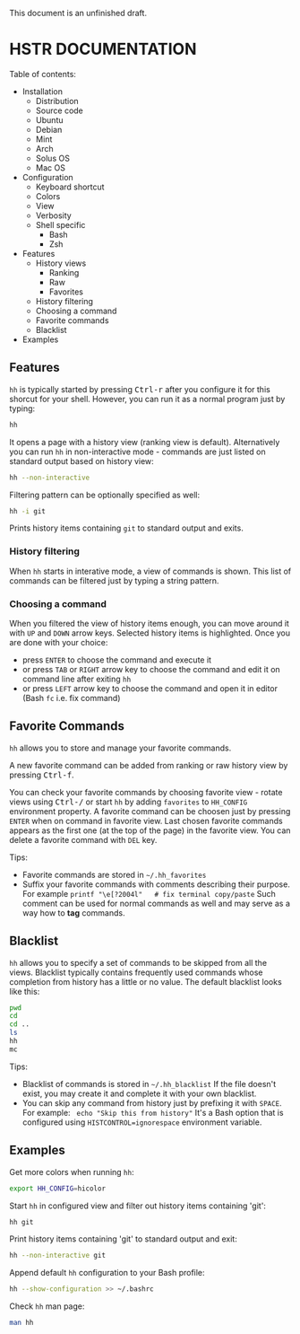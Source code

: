 This document is an unfinished draft.

HSTR DOCUMENTATION
==================
Table of contents:
* Installation
  * Distribution
  * Source code
  * Ubuntu
  * Debian
  * Mint
  * Arch
  * Solus OS
  * Mac OS
* Configuration
  * Keyboard shortcut
  * Colors
  * View
  * Verbosity
  * Shell specific
    * Bash
    * Zsh
* Features
  * History views
    * Ranking
    * Raw
    * Favorites
  * History filtering
  * Choosing a command
  * Favorite commands
  * Blacklist
* Examples
  

Features
--------
`hh` is typically started by pressing <kbd>Ctrl-r</kbd> after
you configure it for this shorcut for your shell. However,
you can run it as a normal program just by typing:
```bash
hh
```

It opens a page with a history view (ranking view is default).
Alternatively you can run `hh` in non-interactive mode - 
commands are just listed on standard output based on history
view:
```bash
hh --non-interactive
```

Filtering pattern can be optionally specified as well:
```bash
hh -i git
```

Prints history items containing `git` to standard output and
exits.


### History filtering
When `hh` starts in interative mode, a view of commands
is shown. This list of commands can be filtered just by typing
a string pattern.


### Choosing a command
When you filtered the view of history items enough, you can
move around it with `UP` and `DOWN` arrow keys. Selected history
items is highlighted. Once you are done with your choice:

* press `ENTER` to choose the command and execute it
* or press `TAB` or `RIGHT` arrow key to choose the command and edit it on command line after exiting `hh`
* or press `LEFT` arrow key to choose the command and open it in editor (Bash `fc` i.e. fix command)



Favorite Commands
-----------------
`hh` allows you to store and manage your favorite 
commands. 

A new favorite command can be added from
ranking or raw history view by pressing <kbd>Ctrl-f</kbd>.

You can check your favorite commands by choosing 
favorite view - rotate views using <kbd>Ctrl-/</kbd> or start
`hh` by adding `favorites` to `HH_CONFIG` environment
property. A favorite command can be choosen just
by pressing `ENTER` when on command in favorite view.
Last chosen favorite commands appears as the first
one (at the top of the page) in the favorite view.
You can delete a favorite command with `DEL` key.

Tips:
* Favorite commands are stored in `~/.hh_favorites`
* Suffix your favorite commands with comments
  describing their purpose. For example 
  `printf "\e[?2004l"   # fix terminal copy/paste`
  Such comment can be used for normal commands
  as well and may serve as a way how to **tag**
  commands.


Blacklist
---------
`hh` allows you to specify a set of commands to be
skipped from all the views. Blacklist typically contains
frequently used commands whose completion from history 
has a little or no value. The default blacklist looks 
like this:

```bash
pwd
cd
cd ..
ls
hh
mc
```

Tips:
* Blacklist of commands is stored in `~/.hh_blacklist`
  If the file doesn't exist, you may create it and complete
  it with your own blacklist.
* You can skip any command from history just by
  prefixing it with `SPACE`. For example:
  ` echo "Skip this from history"` It's a Bash
  option that is configured using 
  `HISTCONTROL=ignorespace` environment variable.


Examples
--------
Get more colors when running `hh`:
```bash
export HH_CONFIG=hicolor
```

Start `hh` in configured view and filter out history items 
containing 'git':
```bash
hh git
```

Print history items containing 'git' to standard output and exit:
```bash
hh --non-interactive git
```

Append  default `hh` configuration to your Bash profile:
```bash
hh --show-configuration >> ~/.bashrc
```

Check `hh` man page:
```bash
man hh
```
